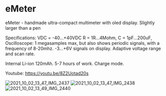 # eMeter

eMeter - handmade ultra-compact multimeter with oled display. Slightly larger than a pen

Specifications:
VDC = -40...+40VDC 
R = 1R...4Mohm, 
C = 1pF...200uF, 
Oscilloscope: 1 megasamples max, but also shows periodic signals, with a frequency of 8-20mhz. 
-3...+6V signals on display. Adaptive voltage range and scan rate.


Internal Li-ion 120mAh. 5-7 hours of work. Charge mode.



Youtube:
https://youtu.be/8Z2Uotad20s





![2021_10_02_13_47_IMG_2437](https://user-images.githubusercontent.com/17586315/141424970-de2d701e-e8d9-49a2-b448-d2b6e6438d2a.JPG)
![2021_10_02_13_47_IMG_2438](https://user-images.githubusercontent.com/17586315/141424982-25dcdb45-d358-42bf-822e-77b38a649ab9.JPG)
![2021_10_02_13_49_IMG_2440](https://user-images.githubusercontent.com/17586315/141424986-5f047697-95d5-47cf-9f3b-c0bae8d991d0.JPG)
